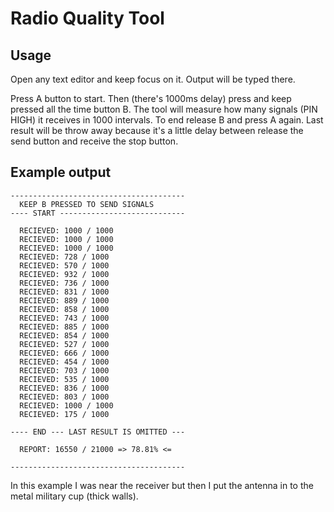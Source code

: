 # Radio Quality Tool

## Usage

Open any text editor and keep focus on it. Output will be typed there.

Press A button to start. Then (there's 1000ms delay) press and keep pressed all the time button B. The tool will measure how many signals (PIN HIGH) it receives in 1000 intervals. To end release B and press A again. Last result will be throw away because it's a little delay between release the send button and receive the stop button.

## Example output

```
---------------------------------------
  KEEP B PRESSED TO SEND SIGNALS
---- START ----------------------------

  RECIEVED: 1000 / 1000
  RECIEVED: 1000 / 1000
  RECIEVED: 1000 / 1000
  RECIEVED: 728 / 1000
  RECIEVED: 570 / 1000
  RECIEVED: 932 / 1000
  RECIEVED: 736 / 1000
  RECIEVED: 831 / 1000
  RECIEVED: 889 / 1000
  RECIEVED: 858 / 1000
  RECIEVED: 743 / 1000
  RECIEVED: 885 / 1000
  RECIEVED: 854 / 1000
  RECIEVED: 527 / 1000
  RECIEVED: 666 / 1000
  RECIEVED: 454 / 1000
  RECIEVED: 703 / 1000
  RECIEVED: 535 / 1000
  RECIEVED: 836 / 1000
  RECIEVED: 803 / 1000
  RECIEVED: 1000 / 1000
  RECIEVED: 175 / 1000

---- END --- LAST RESULT IS OMITTED ---

  REPORT: 16550 / 21000 => 78.81% <=

---------------------------------------
```

In this example I was near the receiver but then I put the antenna in to the metal military cup (thick walls).